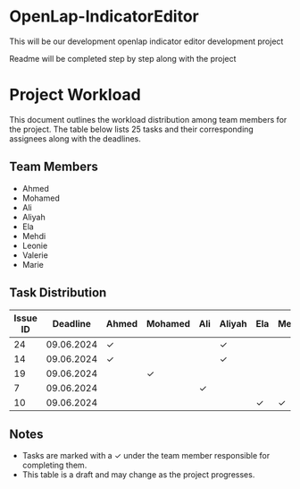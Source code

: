 # OpenLap-IndicatorEditor
This will be our development openlap indicator editor development project

Readme will be completed step by step along with the project



# Project Workload

This document outlines the workload distribution among team members for the project. The table below lists 25 tasks and their corresponding assignees along with the deadlines.

## Team Members
- Ahmed
- Mohamed
- Ali
- Aliyah
- Ela
- Mehdi
- Leonie
- Valerie
- Marie

## Task Distribution

| Issue ID | Deadline   | Ahmed | Mohamed | Ali | Aliyah | Ela | Mehdi | Leonie | Valerie | Marie |
|----------|------------|-------|---------|-----|--------|-----|-------|--------|---------|-------|
| 24        | 09.06.2024 | ✓     |         |     |    ✓    |     |       |      |         |       |
| 14        | 09.06.2024 | ✓     |         |     |    ✓    |     |       |      |         |       |
| 19        | 09.06.2024 |       | ✓       |     |        |     |       |    ✓   |         |       |
| 7        | 09.06.2024 |       |          | ✓   |        |     |       |        |   ✓      |       |
| 10       | 09.06.2024 |       |         |     |        |   ✓  |  ✓     |      |         | ✓      |


## Notes
- Tasks are marked with a ✓ under the team member responsible for completing them.
- This table is a draft and may change as the project progresses.
